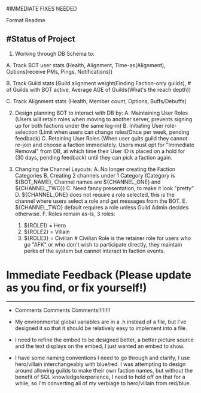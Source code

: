 #IMMEDIATE FIXES NEEDED

Format Readme

#Status of Project
-------------------------------------------------------
1. Working through DB Schema to:

  A. Track BOT user stats (Health, Alignment, Time-as(Alignment), Options(receive PMs, Pings, Notifications))
  
  B. Track Guild stats (Guild alignment weight(Finding Faction-only guilds), # of Guilds with BOT active, Average AGE of Guilds(What's the reach depth))
  
  C. Track Alignment stats (Health, Member count, Options, Buffs/Debuffs)
  
  
2. Design planning BOT to interact with DB by:
  A. Maintaining User Roles (Users will retain roles when moving to another server, prevents signing up for both factions under the same log-in)
  B. Initiating User role-selection (Limit when users can change roles(Once per week, pending feedback)
  C. Retaining User Roles (When user quits guild they cannot re-join and choose a faction immediately.  Users must opt for "Immediate Removal" from DB, at which time their User ID is placed on a hold for (30 days, pending feedback) until they can pick a faction again.
  
 3. Changing the Channel Layouts:
  A. No longer creating the Faction Categories
  B. Creating 2 channels under 1 Category (Category is ${BOT_NAME}, Channel names are ${CHANNEL_ONE} and ${CHANNEL_TWO})
  C. Need fancy presentation, to make it look "pretty"
  D. ${CHANNEL_ONE} does not require a role selected, this is the channel where users select a role and get messages from the BOT. 
  E. ${CHANNEL_TWO} default requires a role unless Guild Admin decides otherwise. 
  F. Roles remain as-is, 3 roles: 
    1. ${ROLE1} = Hero
    2. ${ROLE2} = Villain
    3. ${ROLE3} = Civilian  # Civilian Role is the retainer role for users who go "AFK" or who don't wish to participate directly, they maintain perks of the system but cannot interact in faction events.




# Immediate Feedback (Please update as you find, or fix yourself!)
-------------------------------------------------------
- Comments Comments Comments!!!!!!!!

- My environmental global variables are in a .h instead of a file, but I've designed it so that it should be relatively easy to implement into a file.

- I need to refine the embed to be designed better, a better picture source and the text displays on the embed, I just wanted an embed to show.

- I have some naming conventions I need to go through and clarify, I use hero/villain interchangeably with blue/red.  I was attempting to design around allowing guilds to make their own faction names, but without the benefit of SQL knowledge/experience, I need to hold off on that for a while, so I'm converting all of my verbiage to hero/villain from red/blue.
